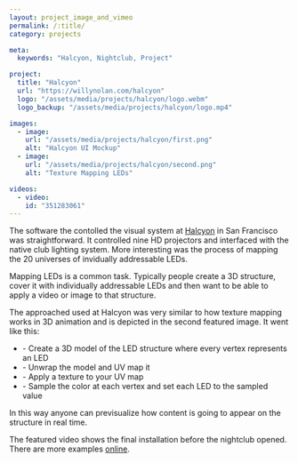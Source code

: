 ```yaml
---
layout: project_image_and_vimeo
permalink: /:title/
category: projects

meta:
  keywords: "Halcyon, Nightclub, Project"

project:
  title: "Halcyon"
  url: "https://willynolan.com/halcyon"
  logo: "/assets/media/projects/halcyon/logo.webm"
  logo_backup: "/assets/media/projects/halcyon/logo.mp4"

images:
  - image:
    url: "/assets/media/projects/halcyon/first.png"
    alt: "Halcyon UI Mockup"
  - image:
    url: "/assets/media/projects/halcyon/second.png"
    alt: "Texture Mapping LEDs"

videos:
  - video:
    id: "351283061"
---
```

<p>
The software the contolled the visual system at 
<a href="https://www.youtube.com/results?search_query=halcyon+sf">Halcyon</a> in San Francisco was straightforward.
It controlled nine HD projectors and interfaced with the native club lighting system.  More interesting was the process
of mapping the 20 universes of invidually addressable LEDs.
</p>

<p>
Mapping LEDs is a common task. Typically people create a 3D structure, cover it with individually addressable LEDs and
then want to be able to apply a video or image to that structure.
</p>

<p>
The approached used at Halcyon was very similar to how texture mapping works in 3D animation and is depicted in the second featured image.
It went like this:
<ul>
  <li>- Create a 3D model of the LED structure where every vertex represents an LED</li>
  <li>- Unwrap the model and UV map it</li>
  <li>- Apply a texture to your UV map</li>
  <li>- Sample the color at each vertex and set each LED to the sampled value</li>
</ul>
</p>

<p>
In this way anyone can previsualize how content is going to appear on the structure in real time.
</p>



<p>
The featured video shows the final installation before the nightclub opened. There are more examples
<a href="https://www.youtube.com/results?search_query=halcyon+sf">online</a>.
</p>
